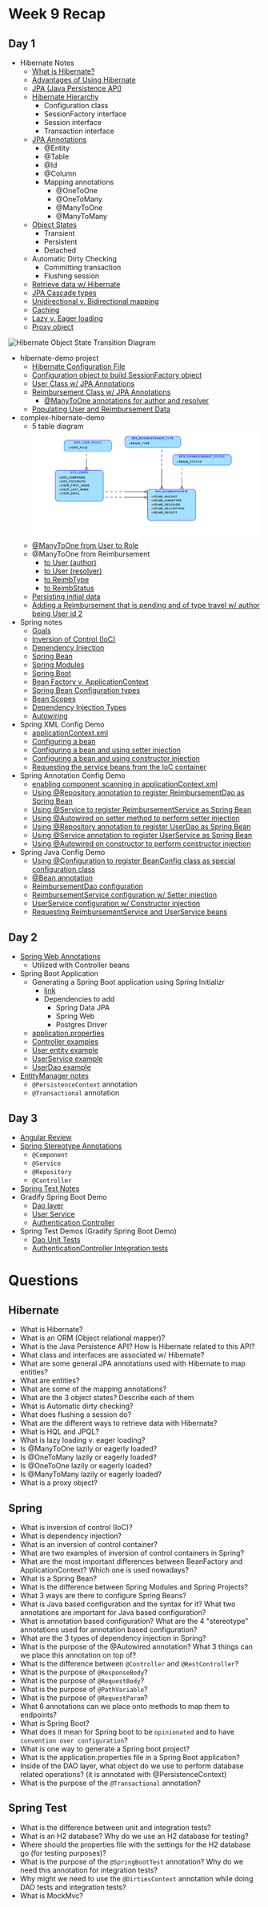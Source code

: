 # Week 9 Recap

## Day 1
- Hibernate Notes
    - [What is Hibernate?](https://github.com/211018jwa/training/blob/main/week-9/day-1/hibernate.md#what-is-hibernate)
    - [Advantages of Using Hibernate](https://github.com/211018jwa/training/blob/main/week-9/day-1/hibernate.md#advantages)
    - [JPA (Java Persistence API)](https://github.com/211018jwa/training/blob/main/week-9/day-1/hibernate.md#jpa)
    - [Hibernate Hierarchy](https://github.com/211018jwa/training/blob/main/week-9/day-1/hibernate.md#hibernate-hierarchy)
        - Configuration class
        - SessionFactory interface
        - Session interface
        - Transaction interface
    - [JPA Annotations](https://github.com/211018jwa/training/blob/main/week-9/day-1/hibernate.md#jpa-annotations)
        - @Entity
        - @Table
        - @Id
        - @Column
        - Mapping annotations
            - @OneToOne
            - @OneToMany
            - @ManyToOne
            - @ManyToMany
    - [Object States](https://github.com/211018jwa/training/blob/main/week-9/day-1/hibernate.md#jpa-annotations)
        - Transient
        - Persistent
        - Detached
    - Automatic Dirty Checking
        - Committing transaction
        - Flushing session
    - [Retrieve data w/ Hibernate](https://github.com/211018jwa/training/blob/main/week-9/day-1/hibernate.md#ways-to-retrieve-data-using-hibernate)
    - [JPA Cascade types](https://github.com/211018jwa/training/blob/main/week-9/day-1/hibernate.md#jpa-cascade-types)
    - [Unidirectional v. Bidirectional mapping](https://github.com/211018jwa/training/blob/main/week-9/day-1/hibernate.md#unidirectional-v-bidirectional-relationships)
    - [Caching](https://github.com/211018jwa/training/blob/main/week-9/day-1/hibernate.md#caching)
    - [Lazy v. Eager loading](https://github.com/211018jwa/training/blob/main/week-9/day-1/hibernate.md#lazy-v-eager-loading)
    - [Proxy object](https://github.com/211018jwa/training/blob/main/week-9/day-1/hibernate.md#proxy-object-associated-w-lazy-loading)

![Hibernate Object State Transition Diagram](https://vladmihalcea.com/wp-content/uploads/2014/07/jpaentitystates.png)

- hibernate-demo project
    - [Hibernate Configuration File](https://github.com/211018jwa/training/blob/main/week-9/day-1/hibernate-demo/src/main/resources/hibernate.cfg.xml)
    - [Configuration object to build SessionFactory object](https://github.com/211018jwa/training/blob/main/week-9/day-1/hibernate-demo/src/main/java/com/revature/util/SessionFactorySingleton.java#L12-L18)
    - [User Class w/ JPA Annotations](https://github.com/211018jwa/training/blob/main/week-9/day-1/hibernate-demo/src/main/java/com/revature/model/User.java#L13-L41)
    - [Reimbursement Class w/ JPA Annotations](https://github.com/211018jwa/training/blob/main/week-9/day-1/hibernate-demo/src/main/java/com/revature/model/Reimbursement.java)
        - [@ManyToOne annotations for author and resolver](https://github.com/211018jwa/training/blob/main/week-9/day-1/hibernate-demo/src/main/java/com/revature/model/Reimbursement.java#L46-L52)
    - [Populating User and Reimbursement Data](https://github.com/211018jwa/training/blob/main/week-9/day-1/hibernate-demo/src/main/java/com/revature/demo/Main.java#L17-L48)
- complex-hibernate-demo
    - 5 table diagram
    ![5 table diagram](https://raw.githubusercontent.com/211018jwa/training/main/week-9/day-1/p1-complex-table-diagram.jpeg)
    - [@ManyToOne from User to Role](https://github.com/211018jwa/training/blob/main/week-9/day-1/complex-hibernate-demo/src/main/java/com/revature/model/User.java#L40-L41)
    - @ManyToOne from Reimbursement
        - [to User (author)](https://github.com/211018jwa/training/blob/main/week-9/day-1/complex-hibernate-demo/src/main/java/com/revature/model/Reimbursement.java#L44-L47)
        - [to User (resolver)](https://github.com/211018jwa/training/blob/main/week-9/day-1/complex-hibernate-demo/src/main/java/com/revature/model/Reimbursement.java#L49-L50)
        - [to ReimbType](https://github.com/211018jwa/training/blob/main/week-9/day-1/complex-hibernate-demo/src/main/java/com/revature/model/Reimbursement.java#L52-L53)
        - [to ReimbStatus](https://github.com/211018jwa/training/blob/main/week-9/day-1/complex-hibernate-demo/src/main/java/com/revature/model/Reimbursement.java#L55-L56)
    - [Persisting initial data](https://github.com/211018jwa/training/blob/main/week-9/day-1/complex-hibernate-demo/src/main/java/com/revature/demo/Main.java#L45-L100)
    - [Adding a Reimbursement that is pending and of type travel w/ author being User id 2](https://github.com/211018jwa/training/blob/main/week-9/day-1/complex-hibernate-demo/src/main/java/com/revature/demo/Main.java#L24-L43)
- Spring notes
    - [Goals](https://github.com/211018jwa/training/blob/main/week-9/day-1/spring-notes.md#goals)
    - [Inversion of Control (IoC)](https://github.com/211018jwa/training/blob/main/week-9/day-1/spring-notes.md#ioc)
    - [Dependency Injection](https://github.com/211018jwa/training/blob/main/week-9/day-1/spring-notes.md#dependency-injection)
    - [Spring Bean](https://github.com/211018jwa/training/blob/main/week-9/day-1/spring-notes.md#spring-bean)
    - [Spring Modules](https://github.com/211018jwa/training/blob/main/week-9/day-1/spring-notes.md#modules)
    - [Spring Boot](https://github.com/211018jwa/training/blob/main/week-9/day-1/spring-notes.md#spring-projects)
    - [Bean Factory v. ApplicationContext](https://github.com/211018jwa/training/blob/main/week-9/day-1/spring-notes.md#beanfactory-vs-applicationcontext)
    - [Spring Bean Configuration types](https://github.com/211018jwa/training/blob/main/week-9/day-1/spring-notes.md#configuration)
    - [Bean Scopes](https://github.com/211018jwa/training/blob/main/week-9/day-1/spring-notes.md#bean-scopes)
    - [Dependency Injection Types](https://github.com/211018jwa/training/blob/main/week-9/day-1/spring-notes.md#dependency-injection-types)
    - [Autowiring](https://github.com/211018jwa/training/blob/main/week-9/day-1/spring-notes.md#autowiring)
- Spring XML Config Demo
    - [applicationContext.xml](https://github.com/211018jwa/training/blob/main/week-9/day-1/spring-xml-config-demo/src/main/resources/applicationContext.xml)
    - [Configuring a bean](https://github.com/211018jwa/training/blob/main/week-9/day-1/spring-xml-config-demo/src/main/resources/applicationContext.xml#L14-L15)
    - [Configuring a bean and using setter injection](https://github.com/211018jwa/training/blob/main/week-9/day-1/spring-xml-config-demo/src/main/resources/applicationContext.xml#L19-L20)
    - [Configuring a bean and using constructor injection](https://github.com/211018jwa/training/blob/main/week-9/day-1/spring-xml-config-demo/src/main/resources/applicationContext.xml#L30-L31)
    - [Requesting the service beans from the IoC container](https://github.com/211018jwa/training/blob/main/week-9/day-1/spring-xml-config-demo/src/main/java/com/revature/demo/Main.java#L13-L28)
- Spring Annotation Config Demo
    - [enabling component scanning in applicationContext.xml](https://github.com/211018jwa/training/blob/main/week-9/day-1/spring-annotation-config-demo/src/main/resources/applicationContext.xml#L10-L14)
    - [Using @Repository annotation to register ReimbursementDao as Spring Bean](https://github.com/211018jwa/training/blob/main/week-9/day-1/spring-annotation-config-demo/src/main/java/com/revature/dao/FakeReimbursementDao.java#L10)
    - [Using @Service to register ReimbursementService as Spring Bean](https://github.com/211018jwa/training/blob/main/week-9/day-1/spring-annotation-config-demo/src/main/java/com/revature/service/ReimbursementService.java#L11)
    - [Using @Autowired on setter method to perform setter injection](https://github.com/211018jwa/training/blob/main/week-9/day-1/spring-annotation-config-demo/src/main/java/com/revature/service/ReimbursementService.java#L20-L24)
    - [Using @Repository annotation to register UserDao as Spring Bean](https://github.com/211018jwa/training/blob/main/week-9/day-1/spring-annotation-config-demo/src/main/java/com/revature/dao/FakeUserDao.java#L10)
    - [Using @Service annotation to register UserService as Spring Bean](https://github.com/211018jwa/training/blob/main/week-9/day-1/spring-annotation-config-demo/src/main/java/com/revature/service/UserService.java#L11)
    - [Using @Autowired on constructor to perform constructor injection](https://github.com/211018jwa/training/blob/main/week-9/day-1/spring-annotation-config-demo/src/main/java/com/revature/service/UserService.java#L21-L24)
- Spring Java Config Demo
    - [Using @Configuration to register BeanConfig class as special configuration class](https://github.com/211018jwa/training/blob/main/week-9/day-1/spring-java-config-demo/src/main/java/com/revature/config/BeanConfig.java#L13-L15)
    - [@Bean annotation](https://github.com/211018jwa/training/blob/main/week-9/day-1/spring-java-config-demo/src/main/java/com/revature/config/BeanConfig.java#L18-L22)
    - [ReimbursementDao configuration](https://github.com/211018jwa/training/blob/main/week-9/day-1/spring-java-config-demo/src/main/java/com/revature/config/BeanConfig.java#L24-L26)
    - [ReimbursementService configuration w/ Setter injection](https://github.com/211018jwa/training/blob/main/week-9/day-1/spring-java-config-demo/src/main/java/com/revature/config/BeanConfig.java#L29-L37)
    - [UserService configuration w/ Constructor injection](https://github.com/211018jwa/training/blob/main/week-9/day-1/spring-java-config-demo/src/main/java/com/revature/config/BeanConfig.java#L44-L49)
    - [Requesting ReimbursementService and UserService beans](https://github.com/211018jwa/training/blob/main/week-9/day-1/spring-java-config-demo/src/main/java/com/revature/demo/Main.java#L12-L28)

## Day 2
- [Spring Web Annotations](https://github.com/211018jwa/training/blob/main/week-9/day-2/spring-web-annotations.md#spring-web-annotations)
    - Utilized with Controller beans
- Spring Boot Application
    - Generating a Spring Boot application using Spring Initializr
        - [link](https://start.spring.io/)
        - Dependencies to add
            - Spring Data JPA
            - Spring Web
            - Postgres Driver
    - [application.properties](https://github.com/211018jwa/training/blob/main/week-9/day-2/spring-boot-demo/src/main/resources/application.properties)
    - [Controller examples](https://github.com/211018jwa/training/tree/main/week-9/day-2/spring-boot-demo/src/main/java/com/revature/springbootdemo/controller)
    - [User entity example](https://github.com/211018jwa/training/blob/main/week-9/day-2/spring-boot-demo/src/main/java/com/revature/springbootdemo/model/User.java)
    - [UserService example](https://github.com/211018jwa/training/blob/main/week-9/day-2/spring-boot-demo/src/main/java/com/revature/springbootdemo/service/UserService.java)
    - [UserDao example](https://github.com/211018jwa/training/blob/main/week-9/day-2/spring-boot-demo/src/main/java/com/revature/springbootdemo/dao/UserDao.java)
- [EntityManager notes](https://github.com/211018jwa/training/blob/main/week-9/day-2/spring-boot-demo/src/main/java/com/revature/springbootdemo/dao/UserDao.java#L19-L31)
    - `@PersistenceContext` annotation
    - `@Transactional` annotation

## Day 3
- [Angular Review](https://github.com/211018jwa/training/blob/main/week-9/day-3/angular-review.pdf)
- [Spring Stereotype Annotations](https://github.com/211018jwa/training/blob/main/week-9/day-3/spring-stereotype-annotations.md)
    - `@Component`
    - `@Service`
    - `@Repository`
    - `@Controller`
- [Spring Test Notes](https://github.com/211018jwa/training/blob/main/week-9/day-3/spring-test.md)
- Gradify Spring Boot Demo
    - [Dao layer](https://github.com/211018jwa/training/tree/main/week-9/day-3/gradify-sb/src/main/java/com/revature/gradifysb/dao)
    - [User Service](https://github.com/211018jwa/training/blob/main/week-9/day-3/gradify-sb/src/main/java/com/revature/gradifysb/service/UserService.java)
    - [Authentication Controller](https://github.com/211018jwa/training/blob/main/week-9/day-3/gradify-sb/src/main/java/com/revature/gradifysb/controller/AuthenticationController.java)
- Spring Test Demos (Gradify Spring Boot Demo)
    - [Dao Unit Tests](https://github.com/211018jwa/training/tree/main/week-9/day-3/gradify-sb/src/test/java/com/revature/gradifysb/daounittests)
    - [AuthenticationController Integration tests](https://github.com/211018jwa/training/blob/main/week-9/day-3/gradify-sb/src/test/java/com/revature/gradifysb/integrationtests/AuthenticationControllerTest.java)

# Questions

## Hibernate
* What is Hibernate?
* What is an ORM (Object relational mapper)?
* What is the Java Persistence API? How is Hibernate related to this API?
* What class and interfaces are associated w/ Hibernate?
* What are some general JPA annotations used with Hibernate to map entities?
* What are entities?
* What are some of the mapping annotations?
* What are the 3 object states? Describe each of them
* What is Automatic dirty checking?
* What does flushing a session do?
* What are the different ways to retrieve data with Hibernate?
* What is HQL and JPQL?
* What is lazy loading v. eager loading?
* Is @ManyToOne lazily or eagerly loaded?
* Is @OneToMany lazily or eagerly loaded?
* Is @OneToOne lazily or eagerly loaded?
* Is @ManyToMany lazily or eagerly loaded?
* What is a proxy object?

## Spring
* What is inversion of control (IoC)?
* What is dependency injection?
* What is an inversion of control container?
* What are two examples of inversion of control containers in Spring?
* What are the most important differences between BeanFactory and ApplicationContext? Which one is used nowadays?
* What is a Spring Bean?
* What is the difference between Spring Modules and Spring Projects?
* What 3 ways are there to configure Spring Beans?
* What is Java based configuration and the syntax for it? What two annotations are important for Java based configuration?
* What is annotation based configuration? What are the 4 "stereotype" annotations used for annotation based configuration?
* What are the 3 types of dependency injection in Spring?
* What is the purpose of the @Autowired annotation? What 3 things can we place this annotation on top of?
* What is the difference between `@Controller` and `@RestController`?
* What is the purpose of `@ResponseBody`?
* What is the purpose of `@RequestBody`?
* What is the purpose of `@PathVariable`?
* What is the purpose of `@RequestParam`?
* What 6 annotations can we place onto methods to map them to endpoints?
* What is Spring Boot?
* What does it mean for Spring boot to be `opinionated` and to have `convention over configuration`?
* What is one way to generate a Spring boot project?
* What is the application.properties file in a Spring Boot application?
* Inside of the DAO layer, what object do we use to perform database related operations? (it is annotated with @PersistenceContext)
* What is the purpose of the `@Transactional` annotation?

## Spring Test
* What is the difference between unit and integration tests?
* What is an H2 database? Why do we use an H2 database for testing?
* Where should the properties file with the settings for the H2 database go (for testing purposes)?
* What is the purpose of the `@SpringBootTest` annotation? Why do we need this annotation for integration tests?
* Why might we need to use the `@DirtiesContext` annotation while doing DAO tests and integration tests?
* What is MockMvc?